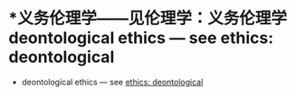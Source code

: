 # \*义务伦理学——见伦理学：义务伦理学 deontological ethics — see ethics: deontological

* deontological ethics — see [ethics: deontological](https://plato.stanford.edu/entries/ethics-deontological/)
